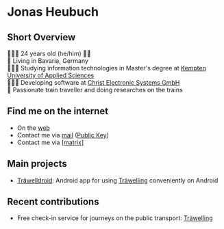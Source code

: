 # Jonas Heubuch
## Short Overview
🙋🏻‍♂️  24 years old (he/him) 🏳️‍🌈  
🏡  Living in Bavaria, Germany  
👨🏻‍🎓  Studying information technologies in Master's degree at [Kempten University of Applied Sciences](https://hs-kempten.de/en)  
👨🏻‍💻  Developing software at [Christ Electronic Systems GmbH](https://christ-es.com)  
🚆  Passionate train traveller and doing researches on the trains

## Find me on the internet
- On the [web](https://heubi.bayern)
- Contact me via [mail](mailto:jonas.heubuch@outlook.com) ([Public Key](https://raw.githubusercontent.com/jheubuch/jheubuch/main/public-key.gpg))
- Contact me via [\[matrix\]](https://matrix.to/#/@der_heubi:digital-family.de)

## Main projects
- [Träwelldroid](https://github.com/Traewelldroid/traewelldroid): Android app for using [Träwelling](https://traewelling.de) conveniently on Android

## Recent contributions
- Free check-in service for journeys on the public transport: [Träwelling](https://github.com/Traewelling/traewelling)
